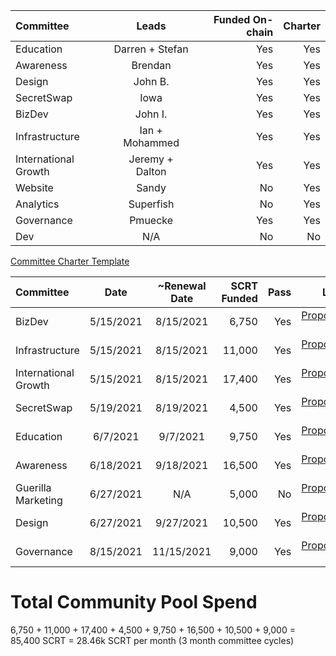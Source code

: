 | Committee | Leads | Funded On-chain | Charter |
| :---         |     :---:      |          ---: | ---: |
| Education   | Darren + Stefan    | Yes    |  Yes    | 
| Awareness   | Brendan    | Yes    |  Yes    | 
| Design   | John B.     | Yes    |  Yes    | 
| SecretSwap   | Iowa    | Yes    |  Yes    | 
| BizDev  | John I.    | Yes    |  Yes    | 
| Infrastructure  | Ian + Mohammed   | Yes    |  Yes    | 
| International Growth  | Jeremy + Dalton    | Yes    |  Yes    | 
| Website   | Sandy | No    |  Yes    | 
| Analytics  | Superfish   | No   |  Yes    | 
| Governance | Pmuecke   | Yes   |  Yes   | 
| Dev | N/A   | No   |  No   | 

[Committee Charter Template](https://docs.google.com/document/d/1vEq_BD6wOqVbFCbBcdVJ7XdSnjsECXXOVpsMb0r5bLw/edit?usp=sharing)

| Committee | Date | ~Renewal Date | SCRT Funded | Pass | Link |
| :---         |     :---:      |  :---:      |          ---: | ---: | ---: |
| BizDev| 5/15/2021 | 8/15/2021 | 6,750 | Yes |  [Proposal 34](https://secretnodes.com/secret/chains/secret-2/governance/proposals/34) |
| Infrastructure| 5/15/2021| 8/15/2021 | 11,000 | Yes| [Proposal 35](https://secretnodes.com/secret/chains/secret-2/governance/proposals/35)| 
| International Growth | 5/15/2021 | 8/15/2021 |  17,400| Yes | [Proposal 36](https://secretnodes.com/secret/chains/secret-2/governance/proposals/36)| 
| SecretSwap| 5/19/2021| 8/19/2021 | 4,500 | Yes| [Proposal 37](https://secretnodes.com/secret/chains/secret-2/governance/proposals/37)| 
| Education | 6/7/2021| 9/7/2021 | 9,750 | Yes| [Proposal 38](https://secretnodes.com/secret/chains/secret-2/governance/proposals/38)| 
| Awareness| 6/18/2021| 9/18/2021 | 16,500 | Yes| [Proposal 40](https://secretnodes.com/secret/chains/secret-2/governance/proposals/40)| 
| Guerilla Marketing| 6/27/2021| N/A |  5,000 | No| [Proposal 41](https://secretnodes.com/secret/chains/secret-2/governance/proposals/41)| 
| Design| 6/27/2021| 9/27/2021| 10,500 | Yes| [Proposal 42](https://secretnodes.com/secret/chains/secret-2/governance/proposals/42)| 
| Governance| 8/15/2021| 11/15/2021| 9,000 | Yes| [Proposal 46](https://secretnodes.com/secret/chains/secret-2/governance/proposals/46)| 



# Total Community Pool Spend
6,750 + 11,000 + 17,400 + 4,500 + 9,750 + 16,500 + 10,500 + 9,000 = 85,400 SCRT = 28.46k SCRT per month (3 month committee cycles)


